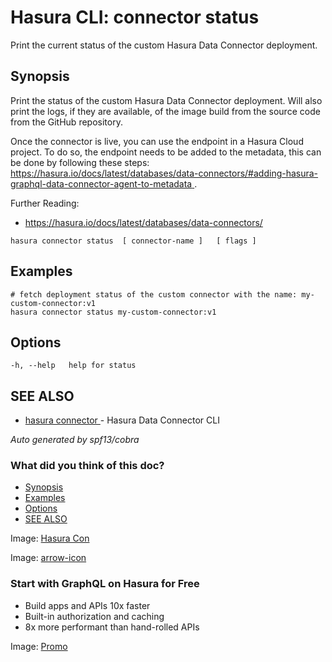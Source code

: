 # Hasura CLI: connector status

Print the current status of the custom Hasura Data Connector deployment.

## Synopsis​

Print the status of the custom Hasura Data Connector deployment. Will also print the logs, if they are available, of the image build from the source code from the GitHub repository.

Once the connector is live, you can use the endpoint in a Hasura Cloud project. To do so, the endpoint needs to be added to the metadata, this can be done by following these steps:[ https://hasura.io/docs/latest/databases/data-connectors/#adding-hasura-graphql-data-connector-agent-to-metadata ](https://hasura.io/docs/latest/databases/data-connectors/#adding-hasura-graphql-data-connector-agent-to-metadata).

Further Reading:

- [ https://hasura.io/docs/latest/databases/data-connectors/ ](https://hasura.io/docs/latest/databases/data-connectors/)


`hasura connector status  [ connector-name ]   [ flags ]`

## Examples​

```
# fetch deployment status of the custom connector with the name: my-custom-connector:v1
hasura connector status my-custom-connector:v1
```

## Options​

`-h, --help   help for status`

## SEE ALSO​

- [ hasura connector ](https://hasura.io/docs/latest/hasura-cli/connector-plugin/commands/connector/)- Hasura Data Connector CLI


 *Auto generated by spf13/cobra* 

### What did you think of this doc?

- [ Synopsis ](https://hasura.io/docs/latest/hasura-cli/connector-plugin/commands/connector_status/#synopsis)
- [ Examples ](https://hasura.io/docs/latest/hasura-cli/connector-plugin/commands/connector_status/#examples)
- [ Options ](https://hasura.io/docs/latest/hasura-cli/connector-plugin/commands/connector_status/#options)
- [ SEE ALSO ](https://hasura.io/docs/latest/hasura-cli/connector-plugin/commands/connector_status/#see-also)


Image: [ Hasura Con ](https://res.cloudinary.com/dh8fp23nd/image/upload/v1686154570/hasura-con-2023/has-con-light-date_r2a2ud.png)

Image: [ arrow-icon ](https://res.cloudinary.com/dh8fp23nd/image/upload/v1683723549/main-web/chevron-right_ldbi7d.png)

### Start with GraphQL on Hasura for Free

- Build apps and APIs 10x faster
- Built-in authorization and caching
- 8x more performant than hand-rolled APIs


Image: [ Promo ](https://hasura.io/docs/assets/images/hasura-free-ff60e409244e0ea12b5a3045d1a9096b.png)
